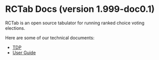 # RCTab Docs (version 1.999-doc0.1)

RCTab is an open source tabulator for running ranked choice voting elections.

Here are some of our technical documents:

- [TDP](tdp/00_documentation_abstracts.md)
- [User Guide](user_guide/user_guide.md)